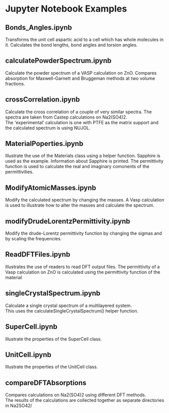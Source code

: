 # Jupyter Notebook Examples
## Bonds_Angles.ipynb
Transforms the unit cell aspartic acid to a cell which has whole molecules in it.
Calculates the bond lengths, bond angles and torsion angles.
## calculatePowderSpectrum.ipynb
Calculate the powder spectrum of a VASP calculation on ZnO.
Compares absorption for Maxwell-Garnett and Bruggeman methods at two volume fractions.
## crossCorrelation.ipynb
Calculate the cross correlation of a couple of very similar spectra.
The spectra are taken from Castep calculations on Na2(SO4)2.  
The 'experimental' calculation is one with PTFE as the matrix support and the calculated spectrum is using NUJOL.
## MaterialPoperties.ipynb
Illustrate the use of the Materials class using a helper function.
Sapphire is used as the example.
Information about Sapphire is printed.
The permittivity function is used to calculate the real and imaginary comonents of the permittivities.
## ModifyAtomicMasses.ipynb
Modify the calculated spectrum by changing the masses.
A Vasp calculation is used to illustrate how to alter the masses and calculate the spectrum.
## modifyDrudeLorentzPermittivity.ipynb
Modify the drude-Lorentz permittivity function by changing the sigmas and by scaling the frequencies.
## ReadDFTFiles.ipynb
Illustrates the use of readers to read DFT output files.
The permittivity of a Vasp calculation on ZnO is calculated using the permittivity function of the material
## singleCrystalSpectrum.ipynb
Calculate a single crystal spectrum of a multilayered system.  
This uses the calculateSingleCrystalSpectrum() helper function.
## SuperCell.ipynb
Illustrate the properties of the SuperCell class.
## UnitCell.ipynb
Illustrate the properties of the UnitCell class.
## compareDFTAbsorptions
Compares calculations on Na2(SO4)2 using different DFT methods.  
The results of the calculations are collected together as separate directories in Na2SO42/
